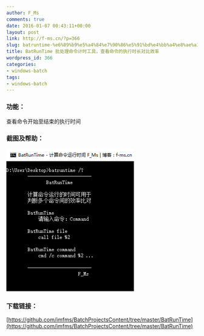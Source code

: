```yaml
---
author: F_Ms
comments: true
date: 2016-01-07 00:43:11+00:00
layout: post
link: http://f-ms.cn/?p=366
slug: batruntime-%e6%89%b9%e5%a4%84%e7%90%86%e5%91%bd%e4%bb%a4%e8%ae%a1%e6%97%b6%e5%b7%a5%e5%85%b7%ef%bc%8c%e6%9f%a5%e7%9c%8b%e5%91%bd%e4%bb%a4%e7%9a%84%e6%89%a7%e8%a1%8c%e6%97%b6%e9%95%bf%e5%af%b9%e6%af%94
title: BatRunTime 批处理命令计时工具，查看命令的执行时长对比效率
wordpress_id: 366
categories:
- windows-batch
tags:
- windows-batch
---
```


### 功能：

查看命令开始至结束的执行时间

### 截图及帮助：

![2016-01-07_084022](/img/post/wp/2016/01/2016-01-07_084022.png)

### 下载链接：

[https://github.com/imfms/BatchProjectsContent/tree/master/BatRunTime](https://github.com/imfms/BatchProjectsContent/tree/master/BatRunTime)
